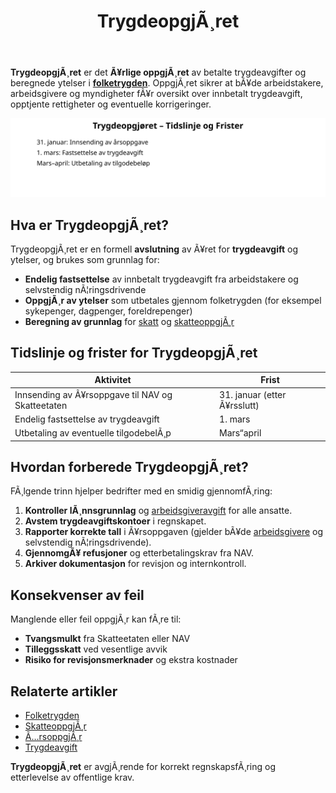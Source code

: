 ﻿---
title: "TrygdeopgjÃ¸ret"
meta_title: "TrygdeopgjÃ¸ret"
meta_description: '**TrygdeopgjÃ¸ret** er det **Ã¥rlige oppgjÃ¸ret** av betalte trygdeavgifter og beregnede ytelser i **[folketrygden](/blogs/regnskap/hva-er-folketrygden "Hva er ...'
slug: trygdeopgjoret
type: blog
layout: pages/single
---

**TrygdeopgjÃ¸ret** er det **Ã¥rlige oppgjÃ¸ret** av betalte trygdeavgifter og beregnede ytelser i **[folketrygden](/blogs/regnskap/hva-er-folketrygden "Hva er Folketrygden? Komplett Guide til Norges Nasjonale Trygdesystem")**. OppgjÃ¸ret sikrer at bÃ¥de arbeidstakere, arbeidsgivere og myndigheter fÃ¥r oversikt over innbetalt trygdeavgift, opptjente rettigheter og eventuelle korrigeringer.

![Overblikk over TrygdeopgjÃ¸ret](trygdeopgjoret-flow.svg)

## Hva er TrygdeopgjÃ¸ret?

TrygdeopgjÃ¸ret er en formell **avslutning** av Ã¥ret for **trygdeavgift** og ytelser, og brukes som grunnlag for:

* **Endelig fastsettelse** av innbetalt trygdeavgift fra arbeidstakere og selvstendig nÃ¦ringsdrivende
* **OppgjÃ¸r av ytelser** som utbetales gjennom folketrygden (for eksempel sykepenger, dagpenger, foreldrepenger)
* **Beregning av grunnlag** for [skatt](/blogs/regnskap/hva-er-skatt "Hva er Skatt? En Guide til Skatteberegning i Norge") og [skatteoppgjÃ¸r](/blogs/regnskap/skatteoppgjor "Hva er SkatteoppgjÃ¸r? Endelig Resultat av Skatteberegningen")

## Tidslinje og frister for TrygdeopgjÃ¸ret

| Aktivitet                                | Frist                     |
|------------------------------------------|---------------------------|
| Innsending av Ã¥rsoppgave til NAV og Skatteetaten | 31. januar (etter Ã¥rsslutt) |
| Endelig fastsettelse av trygdeavgift     | 1. mars                   |
| Utbetaling av eventuelle tilgodebelÃ¸p    | Mars“april                |

## Hvordan forberede TrygdeopgjÃ¸ret?

FÃ¸lgende trinn hjelper bedrifter med en smidig gjennomfÃ¸ring:

1. **Kontroller lÃ¸nnsgrunnlag** og [arbeidsgiveravgift](/blogs/regnskap/hva-er-arbeidsgiveravgift "Hva er Arbeidsgiveravgift? Satser og Beregning") for alle ansatte.
2. **Avstem trygdeavgiftskontoer** i regnskapet.
3. **Rapporter korrekte tall** i Ã¥rsoppgaven (gjelder bÃ¥de [arbeidsgivere](/blogs/regnskap/arbeidsgiver "Arbeidsgiver “ Roller og Ansvar i Norsk Arbeidsliv og Regnskap") og selvstendig nÃ¦ringsdrivende).
4. **GjennomgÃ¥ refusjoner** og etterbetalingskrav fra NAV.
5. **Arkiver dokumentasjon** for revisjon og internkontroll.

## Konsekvenser av feil

Manglende eller feil oppgjÃ¸r kan fÃ¸re til:

* **Tvangsmulkt** fra Skatteetaten eller NAV
* **Tilleggsskatt** ved vesentlige avvik
* **Risiko for revisjonsmerknader** og ekstra kostnader

## Relaterte artikler

* [Folketrygden](/blogs/regnskap/hva-er-folketrygden "Hva er Folketrygden? Komplett Guide til Norges Nasjonale Trygdesystem")
* [SkatteoppgjÃ¸r](/blogs/regnskap/skatteoppgjor "Hva er SkatteoppgjÃ¸r? Endelig Resultat av Skatteberegningen")
* [Ã…rsoppgjÃ¸r](/blogs/regnskap/hva-er-aarsavslutning "Hva er Ã…rsoppgjÃ¸r? Guide til Ã…rsoppgjÃ¸r og Rapportering")
* [Trygdeavgift](/blogs/regnskap/hva-er-trygdeavgift "Hva er Trygdeavgift? Satser, Beregning og RegnskapsfÃ¸ring")

**TrygdeopgjÃ¸ret** er avgjÃ¸rende for korrekt regnskapsfÃ¸ring og etterlevelse av offentlige krav.



